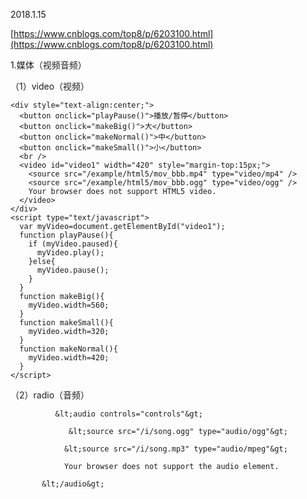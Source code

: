 2018.1.15

[https://www.cnblogs.com/top8/p/6203100.html](https://www.cnblogs.com/top8/p/6203100.html)

1.媒体（视频音频）

（1）video（视频）

```
<div style="text-align:center;">
  <button onclick="playPause()">播放/暂停</button> 
  <button onclick="makeBig()">大</button>
  <button onclick="makeNormal()">中</button>
  <button onclick="makeSmall()">小</button>
  <br /> 
  <video id="video1" width="420" style="margin-top:15px;">
    <source src="/example/html5/mov_bbb.mp4" type="video/mp4" />
    <source src="/example/html5/mov_bbb.ogg" type="video/ogg" />
    Your browser does not support HTML5 video.
  </video>
</div> 
<script type="text/javascript">
  var myVideo=document.getElementById("video1");
  function playPause(){ 
    if (myVideo.paused){
      myVideo.play(); 
    }else{
      myVideo.pause(); 
    }
  }
  function makeBig(){ 
    myVideo.width=560; 
  } 
  function makeSmall(){ 
    myVideo.width=320; 
  } 
  function makeNormal(){ 
    myVideo.width=420; 
  } 
</script>
```

（2）radio（音频）

              &lt;audio controls="controls"&gt;

                 &lt;source src="/i/song.ogg" type="audio/ogg"&gt;

                &lt;source src="/i/song.mp3" type="audio/mpeg"&gt;

                Your browser does not support the audio element.

           &lt;/audio&gt;

